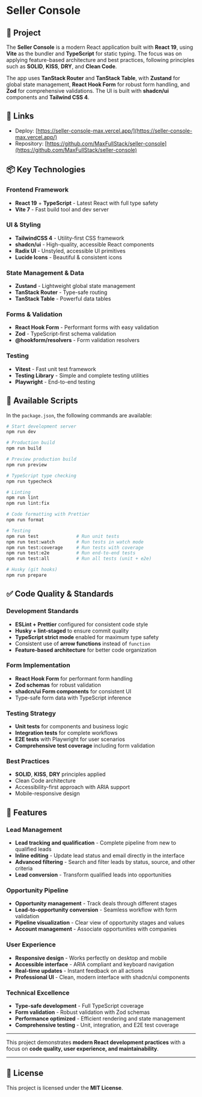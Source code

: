 # Seller Console

## 🚀 Project

The **Seller Console** is a modern React application built with **React 19**, using **Vite** as the bundler and **TypeScript** for static typing. The focus was on applying feature-based architecture and best practices, following principles such as **SOLID**, **KISS**, **DRY**, and **Clean Code**.

The app uses **TanStack Router** and **TanStack Table**, with **Zustand** for global state management, **React Hook Form** for robust form handling, and **Zod** for comprehensive validations. The UI is built with **shadcn/ui** components and **Tailwind CSS 4**.

## 🔗 Links

* Deploy: [https://seller-console-max.vercel.app/](https://seller-console-max.vercel.app/)
* Repository: [https://github.com/MaxFullStack/seller-console](https://github.com/MaxFullStack/seller-console)

## 📦 Key Technologies

### Frontend Framework
* **React 19** + **TypeScript** - Latest React with full type safety
* **Vite 7** - Fast build tool and dev server

### UI & Styling
* **TailwindCSS 4** - Utility-first CSS framework
* **shadcn/ui** - High-quality, accessible React components
* **Radix UI** - Unstyled, accessible UI primitives
* **Lucide Icons** - Beautiful & consistent icons

### State Management & Data
* **Zustand** - Lightweight global state management
* **TanStack Router** - Type-safe routing
* **TanStack Table** - Powerful data tables

### Forms & Validation
* **React Hook Form** - Performant forms with easy validation
* **Zod** - TypeScript-first schema validation
* **@hookform/resolvers** - Form validation resolvers

### Testing
* **Vitest** - Fast unit test framework
* **Testing Library** - Simple and complete testing utilities
* **Playwright** - End-to-end testing

## 📜 Available Scripts

In the `package.json`, the following commands are available:

```bash
# Start development server
npm run dev

# Production build
npm run build

# Preview production build
npm run preview

# TypeScript type checking
npm run typecheck

# Linting
npm run lint
npm run lint:fix

# Code formatting with Prettier
npm run format

# Testing
npm run test              # Run unit tests
npm run test:watch        # Run tests in watch mode
npm run test:coverage     # Run tests with coverage
npm run test:e2e          # Run end-to-end tests
npm run test:all          # Run all tests (unit + e2e)

# Husky (git hooks)
npm run prepare
```

## ✅ Code Quality & Standards

### Development Standards
* **ESLint + Prettier** configured for consistent code style
* **Husky + lint-staged** to ensure commit quality  
* **TypeScript strict mode** enabled for maximum type safety
* Consistent use of **arrow functions** instead of `function`
* **Feature-based architecture** for better code organization

### Form Implementation
* **React Hook Form** for performant form handling
* **Zod schemas** for robust validation
* **shadcn/ui Form components** for consistent UI
* Type-safe form data with TypeScript inference

### Testing Strategy
* **Unit tests** for components and business logic
* **Integration tests** for complete workflows
* **E2E tests** with Playwright for user scenarios
* **Comprehensive test coverage** including form validation

### Best Practices
* **SOLID**, **KISS**, **DRY** principles applied
* Clean Code architecture
* Accessibility-first approach with ARIA support
* Mobile-responsive design

## 🚀 Features

### Lead Management
* **Lead tracking and qualification** - Complete pipeline from new to qualified leads
* **Inline editing** - Update lead status and email directly in the interface
* **Advanced filtering** - Search and filter leads by status, source, and other criteria
* **Lead conversion** - Transform qualified leads into opportunities

### Opportunity Pipeline
* **Opportunity management** - Track deals through different stages
* **Lead-to-opportunity conversion** - Seamless workflow with form validation
* **Pipeline visualization** - Clear view of opportunity stages and values
* **Account management** - Associate opportunities with companies

### User Experience
* **Responsive design** - Works perfectly on desktop and mobile
* **Accessible interface** - ARIA compliant and keyboard navigation
* **Real-time updates** - Instant feedback on all actions
* **Professional UI** - Clean, modern interface with shadcn/ui components

### Technical Excellence
* **Type-safe development** - Full TypeScript coverage
* **Form validation** - Robust validation with Zod schemas
* **Performance optimized** - Efficient rendering and state management
* **Comprehensive testing** - Unit, integration, and E2E test coverage

---

This project demonstrates **modern React development practices** with a focus on **code quality, user experience, and maintainability**.

---

## 📄 License

This project is licensed under the **MIT License**.
